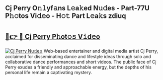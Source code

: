## Cj Perry O𝚗𝚕yf𝚊ns L𝚎a𝚔ed N𝚞𝚍es - Part-77U P𝚑𝚘tos Vi𝚍𝚎o - H𝚘𝚝 Part L𝚎a𝚔s zdiuq

# <h2><a href="http://kfd6ic6.oniu.top/?m=Cj+Perry">🔗👉 🔴 Cj Perry P𝚑ot𝚘𝚜 V𝚒d𝚎o</a></h2>

[![Cj Perry Nu𝚍e𝚜](https://i.imgur.com/0qMVB7G.gif)](http://kfd6ic6.oniu.top/?m=Cj+Perry)
Web-based entertainer and digital media artist Cj Perry, acclaimed for disseminating dance and lifestyle ideas through solo and collaborative dance performances and short videos. The public face of Cj Perry exudes a friendly and approachable energy, but the depths of his personal life remain a captivating mystery.  
